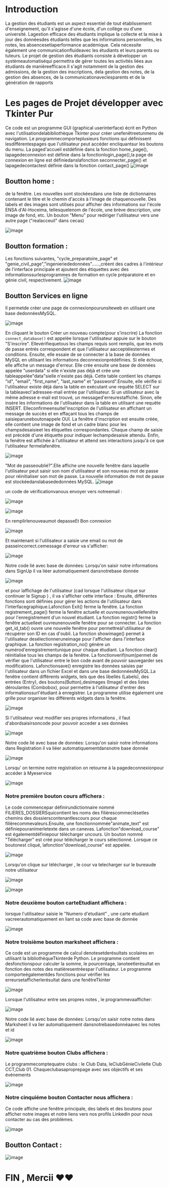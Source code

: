 # Introduction 
La gestion des étudiants est un aspect essentiel de tout établissement
d'enseignement, qu'il s'agisse d'une école, d'un collège ou d'une université. Lagestion efficace des étudiants implique la collecte et la mise à jour des donnéesdes étudiants telles que les informations personnelles, les notes, les absencesetlaperformance académique. Cela nécessite également une communicationfluideavec les étudiants et leurs parents ou tuteurs. Le projet de gestion des étudiants consiste à développer un systèmeautomatiséqui permettra de gérer toutes les activités liées aux étudiants de manièreefficace.Il s'agit notamment de la gestion des admissions, de la gestion des inscriptions, dela gestion des notes, de la gestion des absences, de la communicationaveclesparents et de la génération de rapports

# Les pages de Projet développer avec Tkinter Pur 
Ce code est un programme GUI (graphical userinterface) écrit en Python avec l'utilisationdelabibliothèque Tkinter pour créer unefenêtreetunmenu de navigation. Le programmecomporteplusieurs fonctions qui définissent lesdifférentespages que l'utilisateur peut accéder encliquantsur les boutons du menu. La paged'accueil estdéfinie dans la fonction home_page(), lapagedeconnexion est définie dans la fonctionlogin_page(),la page de connexion en ligne est définiedanslafonction seconnecter_page() et lapagedecontactest définie dans la fonction contact_page()
![image](https://github.com/chaymaemerhrioui1/gestion_des_etudiants/assets/128318349/f16ecd32-11de-4579-8423-c6ac3cb16c04)

## Boutton home : 

 de la fenêtre. Les nouvelles sont stockéesdans une liste de dictionnaires contenant le titre et le chemin d'accès à l'image de chaquenouvelle. Des labels et des images sont utilisés pour afficher des informations sur l'école ENSA d'Al-Hoceima, tellesquelenom de l'école, une brève description, une image de fond, etc. Un bouton "Menu" pour rediriger l'utilisateur vers une autre page ("realacceuil" dans cecas)

![image](https://github.com/chaymaemerhrioui1/gestion_des_etudiants/assets/128318349/f107dd52-0873-44ce-9411-38d4c49a79ae)

## Boutton formation : 

Les fonctions suivantes, "cycle_preparatoire_page" et "genie_civil_page","ingenieriededonnées"......,créent des cadres à l'intérieur de l'interface principale et ajoutent des étiquettes avec des informationssurlesprogrammes de formation en cycle préparatoire et en génie civil, respectivement.
![image](https://github.com/chaymaemerhrioui1/gestion_des_etudiants/assets/128318349/d1795010-d316-435a-b173-31afee25d8f0)

## Boutton Services en ligne

Il permetde créer une page de connexionpourunsiteweb en utilisant une base dedonnéesMySQL. 

![image](https://github.com/chaymaemerhrioui1/gestion_des_etudiants/assets/128318349/ba0fc4e5-1cb2-452d-b2cc-3a2e5143f4d3)

En cliquant le bouton Créer un nouveau compte(pour s'inscrire)
La fonction `connect_database()` est appelée lorsque l'utilisateur appuie sur le bouton "S'inscrire". Ellevérifiequetous les champs requis sont remplis, que les mots de passe entrés correspondent et que l'utilisateur aacceptélestermes et conditions. Ensuite, elle essaie de se connecter à la base de données MySQL en utilisant les informations deconnexionprédéfinies. Si elle échoue, elle affiche un message d'erreur. Elle crée ensuite une base de données appelée "userdata" si elle n'existe pas déjà et crée une tableappelée"data"sielle n'existe pas déjà. Cette table contient les champs "id", "email", "first_name", "last_name" et "password".Ensuite, elle vérifie si l'utilisateur existe déjà dans la table en exécutant une requête SELECT sur la tableavecl'adressee-mail entrée par l'utilisateur. Si un utilisateur avec la même adresse e-mail est trouvé, un messaged'erreurestaffiché.
Sinon, elle insère les informations de l'utilisateur dans la table en utilisant une requête INSERT. Elleconfirmeensuitel'inscription de l'utilisateur en affichant un message de succès et en effaçant tous les champs de saisieparuneboutonappele OUI. La fenêtre d'inscription est ensuite créée, elle contient une image de fond et un cadre blanc pour les champsdesaisieet les étiquettes correspondantes. Chaque champ de saisie est précédé d'une étiquette pour indiquer lechampdesaisie attendu.
Enfin, la fenêtre est affichée à l'utilisateur et attend ses interactions jusqu'à ce que l'utilisateur fermelafenêtre.

![image](https://github.com/chaymaemerhrioui1/gestion_des_etudiants/assets/128318349/c2fcc11b-f021-45d9-b9ea-5947d8bdf81b)

"Mot de passeoublié?".Elle affiche une nouvelle fenêtre dans laquelle l'utilisateur peut saisir son nom d'utilisateur et son nouveau mot de passe pour réinitialiser son mot de passe. La nouvelle information de mot de passe est stockéedanslabasededonnées MySQL. 
![image](https://github.com/chaymaemerhrioui1/gestion_des_etudiants/assets/128318349/ec2828cf-badb-473e-a9ad-58302a742f14)

un code de vérificationvanous envoyer vers notreemail : 

![image](https://github.com/chaymaemerhrioui1/gestion_des_etudiants/assets/128318349/71f17c79-cde4-45cc-818d-1cd4b995466b)

![image](https://github.com/chaymaemerhrioui1/gestion_des_etudiants/assets/128318349/4adc1b10-792a-41f6-80b8-1e9265267496)


En remplirlenouveaumot depasseEt Bon connexion

![image](https://github.com/chaymaemerhrioui1/gestion_des_etudiants/assets/128318349/4a06bd90-b373-4521-9ed2-ae394a4f227e)

Et maintenant si l'utilisateur a saisie une email ou mot de passeincorrect.cemessage d'erreur va s'afficher: 

![image](https://github.com/chaymaemerhrioui1/gestion_des_etudiants/assets/128318349/a7d508a8-9e54-486a-a8f6-6d4c1bbf322c)

Notre code lié avec base de données:
Lorsqu'on saisir notre informations dans SignUp il va liéer automatiquement dansnotrebase donnée

![image](https://github.com/chaymaemerhrioui1/gestion_des_etudiants/assets/128318349/1d567d0c-1ded-47dc-af7b-ac6c6860773f)

et pour laffichage de l'utilisateur (cad lorsque l'utilisateur clique sur continuer le Signup ) , il va s'afficher cette interface : 
Ensuite, différentes fonctions sont définies pour gérer les actions de l'utilisateur dans l'interfacegraphique.Lafonction Exit() ferme la fenêtre. La fonction registrement_page() ferme la fenêtre actuelle et ouvreunenouvellefenêtre pour l'enregistrement d'un nouvel étudiant. La fonction registr() ferme la fenêtre actuelleet ouvreunenouvelle fenêtre pour se connecter. La fonction get_id_tab() ouvre une nouvelle fenêtre pour permettreàl'utilisateur de récupérer son ID en cas d'oubli. La fonction showimage() permet à l'utilisateur desélectionneruneimage pour l'afficher dans l'interface graphique. La fonction registration_no() génère un numérod'enregistrementunique pour chaque étudiant. La fonction clear() réinitialise tous les champs de la fenêtre. La fonctionverif(num)permet de vérifier que l'utilisateur entre le bon code avant de pouvoir sauvegarder ses modifications. Lafonctionsave() enregistre les données saisies par l'utilisateur dans un fichier Excel et dans une base dedonnéesMySQL.La fenêtre contient différents widgets, tels que des libellés (Labels), des entrées (Entry), des boutons(Button),desimages (Image) et des listes déroulantes (Combobox), pour permettre à l'utilisateur d'entrer des informationssurl'étudiant à enregistrer. Le programme utilise également une grille pour organiser les différents widgets dans la fenêtre. 

![image](https://github.com/chaymaemerhrioui1/gestion_des_etudiants/assets/128318349/fcf778a1-c1c8-46a0-9529-dbf08a1e132c)

Si l'utilisateur veut modifier ses propres informations , il faut d'abordsaisirsoncode pour pouvoir acceder a ses données 

![image](https://github.com/chaymaemerhrioui1/gestion_des_etudiants/assets/128318349/8c138dfe-49b6-4e69-8520-7d306f3d40a3)

Notre code lié avec base de données:
Lorsqu'on saisir notre informations dans Registration il va liéer automatiquementdansnotre base donnée

![image](https://github.com/chaymaemerhrioui1/gestion_des_etudiants/assets/128318349/ace7c693-9c68-4100-8524-58a5db38f66d)

Lorsqu' on termine notre registration on retourne à la pagedeconnexionpour accéder à Myeservice

![image](https://github.com/chaymaemerhrioui1/gestion_des_etudiants/assets/128318349/e98c2da8-1a2d-4277-878e-4982df75ca09)
### Notre première bouton cours affichera :

Le code commencepar définirundictionnaire nommé FILIERES_DOSSIERSquicontient les noms des filièrescommeclésetles chemins des dossierscontenantlescours pour chaque filièrecommevaleurs.Ensuite, une fonctionnommée"animate_text" est définiepouranimerletexte dans un canevas. Lafonction"download_course" est égalementdéfiniepour télécharger uncours.
Un bouton nommé "Télécharger" est créé pour télécharger le cours sélectionné. Lorsque ce boutonest cliqué, lafonction"download_course" est appelée.

![image](https://github.com/chaymaemerhrioui1/gestion_des_etudiants/assets/128318349/c9afad38-fe5b-4850-ac61-40f350a2d8e8)

Lorsqu'on clique sur télécharger , le cour va telecharger sur le bureaude notre utilisateur

![image](https://github.com/chaymaemerhrioui1/gestion_des_etudiants/assets/128318349/776a2751-3684-4171-9239-aa3ded5023da)

![image](https://github.com/chaymaemerhrioui1/gestion_des_etudiants/assets/128318349/ebdf2fd2-43f4-414b-885a-7d301785481d)

### Notre deuxième bouton carteEtudiant affichera :

lorsque l'utilisateur saisie le "Numero d'etudiant" , une carte etudiant vacreerautomatiquement en liant sa code avec base de donnée

![image](https://github.com/chaymaemerhrioui1/gestion_des_etudiants/assets/128318349/1c19ddd3-4bb1-43a4-94fa-7127c8b19f52)

### Notre troisième bouton marksheet affichera :

Ce code est un programme de calcul denotesetderésultats scolaires en utilisant la bibliothèqueTkinterde Python. Le programme contient desfonctionspour calculer la somme, le pourcentage, lanoteetlerésultat en fonction des notes des matièresentréespar l'utilisateur. Le programme comporteégalementdes fonctions pour vérifier les erreursetafficherlerésultat dans une fenêtreTkinter

![image](https://github.com/chaymaemerhrioui1/gestion_des_etudiants/assets/128318349/1e3104a5-5e61-4b2e-a151-9125681283df)

Lorsque l'utilisateur entre ses propres notes , le programmevaafficher:

![image](https://github.com/chaymaemerhrioui1/gestion_des_etudiants/assets/128318349/59d18cb6-183b-4150-bb65-8e9aff2cc14e)

Notre code lié avec base de données:
Lorsqu'on saisir notre notes dans Marksheet il va lier automatiquement dansnotrebasedonnéaavec les notes et id

![image](https://github.com/chaymaemerhrioui1/gestion_des_etudiants/assets/128318349/89e74c4f-1e57-4ea0-bcbe-7566c2817a50)

### Notre quatrième bouton Clubs affichera :

Le programmecomptequatre clubs : le Club Data, leClubGénieCiviletle Club CCT,Club 01. Chaqueclubasaproprepage avec ses objectifs et ses événements

![image](https://github.com/chaymaemerhrioui1/gestion_des_etudiants/assets/128318349/f2fc21d1-bd1d-4781-a74d-d4047493e1cf)

### Notre cinquiéme bouton Contacter nous affichera :

Ce code affiche une fenêtre principale, des labels et des boutons
pour afficher notre images et notre liens vers nos profils LinkedIn pour nous contacter au cas des problèmes.

![image](https://github.com/chaymaemerhrioui1/gestion_des_etudiants/assets/128318349/a380b385-bb83-4719-800a-2c73eae3c7da)


## Boutton Contact : 

![image](https://github.com/chaymaemerhrioui1/gestion_des_etudiants/assets/128318349/32150861-0c7c-4585-957d-921340e7d814)

# FIN  , Mercii ❤️❤️









